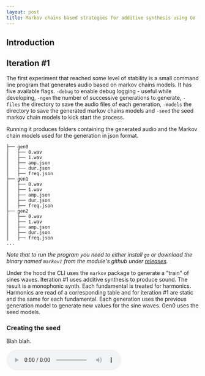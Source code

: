 ```yaml
---
layout: post
title: Markov chains based strategies for additive synthesis using Go
---
```


## Introduction

## Iteration #1

The first experiment that reached some level of stability is a small command line program that generates audio based on markov chains models. It has five available flags. `-debug` to enable debug logging - useful while developing, `-ngen` the number of successive generations to generate, `-files` the directory to save the audio files of each generation, `-models` the directory to save the generated markov chains models and `-seed` the seed markov chain models to kick start the process.

Running it produces folders containing the generated audio and the Markov chain models used for the generation in json format.

```
├── gen0
│   ├── 0.wav
│   ├── 1.wav
│   ├── amp.json
│   ├── dur.json
│   ├── freq.json
├── gen1
│   ├── 0.wav
│   ├── 1.wav
│   ├── amp.json
│   ├── dur.json
│   ├── freq.json
├── gen2
│   ├── 0.wav
│   ├── 1.wav
│   ├── amp.json
│   ├── dur.json
│   ├── freq.json
...
```

_Note that to run the program you need to either install `go` or download the binary named `markov1` from the module's github under [releases](https://github.com/bh90210/mlsic/releases)._

Under the hood the CLI uses the `markov` package to generate a "train" of sines waves. Iteration #1 uses additive synthesis to produce sound. The result is a monophonic synth. Each fundamental is treated for harmonics. Harmonics are read of a corresponding table and for iteration #1 are static and the same for each fundamental. Each generation uses the previous generation model to generate new values for the sine waves. Gen0 uses the seed models.



### Creating the seed

Blah blah.

<audio src="https://github.com/bh90210/mlsic/raw/trunk/docs/public/50.wav" controls preload></audio>